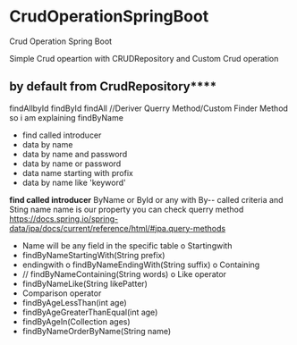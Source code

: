 # CrudOperationSpringBoot
Crud Operation Spring Boot

Simple Crud opeartion with CRUDRepository
and Custom Crud operation

**by default from CrudRepository******
-----------------------------------------------------------------------------
findAllbyId
findById
findAll
	//Deriver Querry Method/Custom Finder Method
so i am explaining findByName
* find called introducer
* data by name
* data by name and password
* data by name or password
* data name starting with profix
* data by name like 'keyword'

**find called introducer**
ByName or ById or any with By-- called criteria
and Sting name name is our property
you can check querry method
https://docs.spring.io/spring-data/jpa/docs/current/reference/html/#jpa.query-methods
* Name will be any field in the specific table
o Startingwith
* findByNameStartingWith(String prefix)
* endingwith
o findByNameEndingWith(String suffix)
o Containing
* //	findByNameContaining(String words)
o Like operator
* findByNameLike(String likePatter)
* Comparison operator
* findByAgeLessThan(int age)
* findByAgeGreaterThanEqual(int age)	
* findByAgeIn(Collection<Integer> ages)
* findByNameOrderByName(String name)
